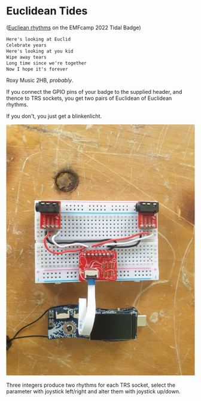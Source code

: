 
# Euclidean Tides
([Eucliean rhythms](http://cgm.cs.mcgill.ca/~godfried/publications/banff.pdf) on the EMFcamp 2022 Tidal Badge)

```
Here's looking at Euclid
Celebrate years
Here's looking at you kid
Wipe away tears
Long time since we're together
Now I hope it's forever
```
Roxy Music 2HB, *probably*.

If you connect the GPIO pins of your badge to the supplied header, and thence
to TRS sockets, you get two pairs of Euclidean of Euclidean rhythms.

If you don't, you just get a blinkenlicht.

![breadboard with breakout board and TRS sockets](https://raw.githubusercontent.com/augeas/Euclidean-Tides/master/breadboard.jpeg)

Three integers produce two rhythms for each TRS socket, select the parameter
with joystick left/right and alter them with joystick up/down.

